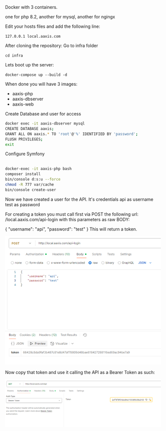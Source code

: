 Docker with 3 containers.

one for php 8.2, another for mysql, another for ngingx

Edit your hosts files and add the following line:

``127.0.0.1 local.aaxis.com``

After cloning the repository:
Go to infra folder

``cd infra``

Lets boot up the server:

```docker-compose up --build -d```

When done you will have 3 images:
- aaxis-php
- aaxis-dbserver
- aaxis-web

Create Database and user for access

```bash
docker exec -it aaxis-dbserver mysql
CREATE DATABASE aaxis;
GRANT ALL ON aaxis.* TO 'root'@'%' IDENTIFIED BY 'password';
FLUSH PRIVILEGES;
exit
```

Configure Symfony

```bash

docker-exec -it aaxis-php bash
composer install
bin/console d:s:u --force
chmod -R 777 var/cache
bin/console create-user
```

Now we have created a user for the API.
It's credentials
api as username
test as password

For creating a token you must call first via POST the following url: /local.aaxis.com/api-login
with this parameters as raw BODY:

{
"username": "api",
"password": "test"
}
This will return a token.

![img.png](img.png)


Now copy that token and use it calling the API as a Bearer Token as such:

![img_1.png](img_1.png)
